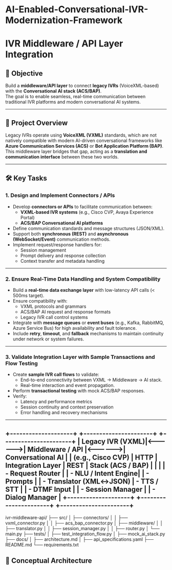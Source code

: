# AI-Enabled-Conversational-IVR-Modernization-Framework

# IVR Middleware / API Layer Integration

## 🎯 Objective
Build a **middleware/API layer** to connect **legacy IVRs** (VoiceXML-based) with the **Conversational AI stack (ACS/BAP)**.  
The goal is to enable seamless, real-time communication between traditional IVR platforms and modern conversational AI systems.

---

## 🧩 Project Overview
Legacy IVRs operate using **VoiceXML (VXML)** standards, which are not natively compatible with modern AI-driven conversational frameworks like **Azure Communication Services (ACS)** or **Bot Application Platform (BAP)**.  
This middleware layer bridges that gap, acting as a **translation and communication interface** between these two worlds.

---

## 🛠️ Key Tasks

### 1. Design and Implement Connectors / APIs
- Develop **connectors or APIs** to facilitate communication between:
  - **VXML-based IVR systems** (e.g., Cisco CVP, Avaya Experience Portal)
  - **ACS/BAP Conversational AI platforms**
- Define communication standards and message structures (JSON/XML).
- Support both **synchronous (REST)** and **asynchronous (WebSocket/Event)** communication methods.
- Implement request/response handlers for:
  - Session management  
  - Prompt delivery and response collection  
  - Context transfer and metadata handling  

---

### 2. Ensure Real-Time Data Handling and System Compatibility
- Build a **real-time data exchange layer** with low-latency API calls (< 500ms target).  
- Ensure compatibility with:
  - VXML protocols and grammars  
  - ACS/BAP AI request and response formats  
  - Legacy IVR call control systems  
- Integrate with **message queues** or **event buses** (e.g., Kafka, RabbitMQ, Azure Service Bus) for high availability and fault tolerance.
- Include **retry**, **timeout**, and **fallback** mechanisms to maintain continuity under network or system failures.

---

### 3. Validate Integration Layer with Sample Transactions and Flow Testing
- Create **sample IVR call flows** to validate:
  - End-to-end connectivity between VXML → Middleware → AI stack.  
  - Real-time interaction and event propagation.  
- Perform **transactional testing** with mock ACS/BAP responses.
- Verify:
  - Latency and performance metrics  
  - Session continuity and context preservation  
  - Error handling and recovery mechanisms  

---
+--------------------+ +----------------------+ +----------------------+
| Legacy IVR (VXML)|<------>| Middleware / API |<------>| Conversational AI |
| (e.g., Cisco CVP) | HTTP | Integration Layer | REST | Stack (ACS / BAP) |
| | | - Request Router | | - NLU / Intent Engine|
| - Prompts | | - Translator (XML↔JSON) | - TTS / STT |
| - DTMF Input | | - Session Manager | | - Dialog Manager |
+--------------------+ +----------------------+ +----------------------+
---

ivr-middleware-api/
├── src/
│ ├── connectors/
│ │ ├── vxml_connector.py
│ │ ├── acs_bap_connector.py
│ ├── middleware/
│ │ ├── translator.py
│ │ ├── session_manager.py
│ │ ├── router.py
│ └── main.py
├── tests/
│ ├── test_integration_flow.py
│ ├── mock_ai_stack.py
├── docs/
│ ├── architecture.md
│ ├── api_specifications.yaml
├── README.md
└── requirements.txt


## 🧪 Conceptual Architecture

